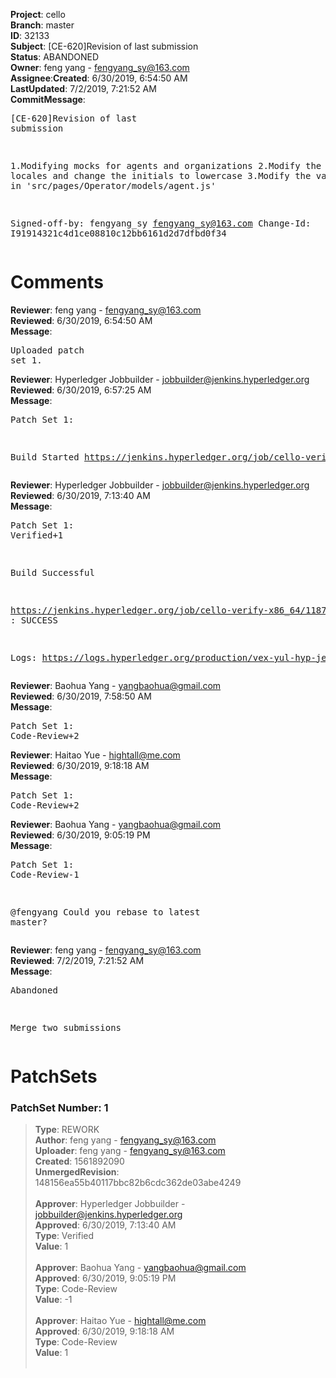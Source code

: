 <strong>Project</strong>: cello</br><strong>Branch</strong>: master<br><strong>ID</strong>: 32133<br><strong>Subject</strong>: [CE-620]Revision of last submission<br><strong>Status</strong>: ABANDONED<br><strong>Owner</strong>: feng yang - fengyang_sy@163.com<br><strong>Assignee</strong>:<strong>Created</strong>: 6/30/2019, 6:54:50 AM<br><strong>LastUpdated</strong>: 7/2/2019, 7:21:52 AM<br><strong>CommitMessage</strong>:<br><pre>[CE-620]Revision of last submission

1.Modifying mocks for agents and organizations
2.Modify the data in locales and change the initials to lowercase
3.Modify the variable name in 'src/pages/Operator/models/agent.js'

Signed-off-by: fengyang_sy <fengyang_sy@163.com>
Change-Id: I91914321c4d1ce08810c12bb6161d2d7dfbd0f34
</pre><h1>Comments</h1><strong>Reviewer</strong>: feng yang - fengyang_sy@163.com<br><strong>Reviewed</strong>: 6/30/2019, 6:54:50 AM<br><strong>Message</strong>: <pre>Uploaded patch set 1.</pre><strong>Reviewer</strong>: Hyperledger Jobbuilder - jobbuilder@jenkins.hyperledger.org<br><strong>Reviewed</strong>: 6/30/2019, 6:57:25 AM<br><strong>Message</strong>: <pre>Patch Set 1:

Build Started https://jenkins.hyperledger.org/job/cello-verify-x86_64/1187/</pre><strong>Reviewer</strong>: Hyperledger Jobbuilder - jobbuilder@jenkins.hyperledger.org<br><strong>Reviewed</strong>: 6/30/2019, 7:13:40 AM<br><strong>Message</strong>: <pre>Patch Set 1: Verified+1

Build Successful 

https://jenkins.hyperledger.org/job/cello-verify-x86_64/1187/ : SUCCESS

Logs: https://logs.hyperledger.org/production/vex-yul-hyp-jenkins-3/cello-verify-x86_64/1187</pre><strong>Reviewer</strong>: Baohua Yang - yangbaohua@gmail.com<br><strong>Reviewed</strong>: 6/30/2019, 7:58:50 AM<br><strong>Message</strong>: <pre>Patch Set 1: Code-Review+2</pre><strong>Reviewer</strong>: Haitao Yue - hightall@me.com<br><strong>Reviewed</strong>: 6/30/2019, 9:18:18 AM<br><strong>Message</strong>: <pre>Patch Set 1: Code-Review+2</pre><strong>Reviewer</strong>: Baohua Yang - yangbaohua@gmail.com<br><strong>Reviewed</strong>: 6/30/2019, 9:05:19 PM<br><strong>Message</strong>: <pre>Patch Set 1: Code-Review-1

@fengyang
Could you rebase to latest master?</pre><strong>Reviewer</strong>: feng yang - fengyang_sy@163.com<br><strong>Reviewed</strong>: 7/2/2019, 7:21:52 AM<br><strong>Message</strong>: <pre>Abandoned

Merge two submissions</pre><h1>PatchSets</h1><h3>PatchSet Number: 1</h3><blockquote><strong>Type</strong>: REWORK<br><strong>Author</strong>: feng yang - fengyang_sy@163.com<br><strong>Uploader</strong>: feng yang - fengyang_sy@163.com<br><strong>Created</strong>: 1561892090<br><strong>UnmergedRevision</strong>: 148156ea55b40117bbc82b6cdc362de03abe4249<br><br><strong>Approver</strong>: Hyperledger Jobbuilder - jobbuilder@jenkins.hyperledger.org<br><strong>Approved</strong>: 6/30/2019, 7:13:40 AM<br><strong>Type</strong>: Verified<br><strong>Value</strong>: 1<br><br><strong>Approver</strong>: Baohua Yang - yangbaohua@gmail.com<br><strong>Approved</strong>: 6/30/2019, 9:05:19 PM<br><strong>Type</strong>: Code-Review<br><strong>Value</strong>: -1<br><br><strong>Approver</strong>: Haitao Yue - hightall@me.com<br><strong>Approved</strong>: 6/30/2019, 9:18:18 AM<br><strong>Type</strong>: Code-Review<br><strong>Value</strong>: 1<br><br></blockquote>